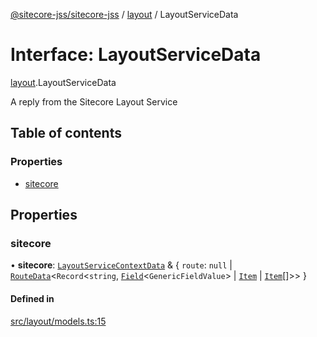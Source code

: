 [@sitecore-jss/sitecore-jss](../README.md) / [layout](../modules/layout.md) / LayoutServiceData

# Interface: LayoutServiceData

[layout](../modules/layout.md).LayoutServiceData

A reply from the Sitecore Layout Service

## Table of contents

### Properties

- [sitecore](layout.LayoutServiceData.md#sitecore)

## Properties

### sitecore

• **sitecore**: [`LayoutServiceContextData`](layout.LayoutServiceContextData.md) & { `route`: ``null`` \| [`RouteData`](layout.RouteData.md)<`Record`<`string`, [`Field`](layout.Field.md)<`GenericFieldValue`\> \| [`Item`](layout.Item.md) \| [`Item`](layout.Item.md)[]\>\>  }

#### Defined in

[src/layout/models.ts:15](https://github.com/Sitecore/jss/blob/d85db8e8b/packages/sitecore-jss/src/layout/models.ts#L15)
